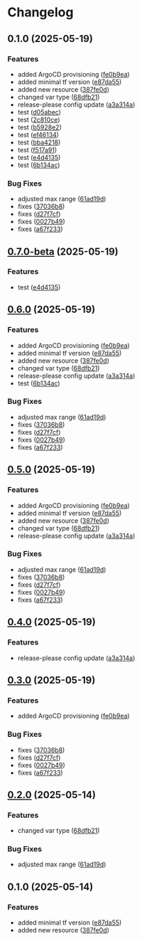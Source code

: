 # Changelog

## 0.1.0 (2025-05-19)


### Features

* added ArgoCD provisioning ([fe0b9ea](https://github.com/michalschott/release-please-test/commit/fe0b9eac55635f7227e10ec035b219eacaec7a76))
* added minimal tf version ([e87da55](https://github.com/michalschott/release-please-test/commit/e87da55432bd4a7ff0352c68f7617f287ecc98e9))
* added new resource ([387fe0d](https://github.com/michalschott/release-please-test/commit/387fe0d9af82b4cf8f316b16698374e693047d77))
* changed var type ([68dfb21](https://github.com/michalschott/release-please-test/commit/68dfb21289d20418b95a436fa9811dc22694606e))
* release-please config update ([a3a314a](https://github.com/michalschott/release-please-test/commit/a3a314abe190d32b1b8c02c6e26c9ddbc1535696))
* test ([d05abec](https://github.com/michalschott/release-please-test/commit/d05abece83fa56db1b4a1d565945d55f796d3fec))
* test ([2c810ce](https://github.com/michalschott/release-please-test/commit/2c810ce33297a0eb122e65b8ed4531d2c9d6618a))
* test ([b5928e2](https://github.com/michalschott/release-please-test/commit/b5928e2c6fe9c1f4b4f0c1fd65afd661b99921b6))
* test ([ef46134](https://github.com/michalschott/release-please-test/commit/ef46134f12704b28a937e1b4a86b5c81a0317eb0))
* test ([bba4218](https://github.com/michalschott/release-please-test/commit/bba42188a363f5ae9eed018006f7b9ad705ac097))
* test ([f517a91](https://github.com/michalschott/release-please-test/commit/f517a9197d0bc735a7cb4404ee6b7b66c6b98d89))
* test ([e4d4135](https://github.com/michalschott/release-please-test/commit/e4d4135775a5e4e9f097517762f82d617191d0fc))
* test ([6b134ac](https://github.com/michalschott/release-please-test/commit/6b134ac8eb1d6037ba1b92c30b6c1ab17a4474ec))


### Bug Fixes

* adjusted max range ([61ad19d](https://github.com/michalschott/release-please-test/commit/61ad19d59687d5f76e6320d9a2f0e65210c2513e))
* fixes ([37036b8](https://github.com/michalschott/release-please-test/commit/37036b82c03d570e665dbc8beefafda0e1a7d070))
* fixes ([d27f7cf](https://github.com/michalschott/release-please-test/commit/d27f7cf4e29ecf25a09633780e8ca91bf693837a))
* fixes ([0027b49](https://github.com/michalschott/release-please-test/commit/0027b49eebaa2e422002a66c1b3c2fcb9048043a))
* fixes ([a67f233](https://github.com/michalschott/release-please-test/commit/a67f2337cecba0eed96a32c84e05eeb18f5572e4))

## [0.7.0-beta](https://github.com/michalschott/release-please-test/compare/v0.6.0...v0.7.0-beta) (2025-05-19)


### Features

* test ([e4d4135](https://github.com/michalschott/release-please-test/commit/e4d4135775a5e4e9f097517762f82d617191d0fc))

## [0.6.0](https://github.com/michalschott/release-please-test/compare/v0.5.0...v0.6.0) (2025-05-19)


### Features

* added ArgoCD provisioning ([fe0b9ea](https://github.com/michalschott/release-please-test/commit/fe0b9eac55635f7227e10ec035b219eacaec7a76))
* added minimal tf version ([e87da55](https://github.com/michalschott/release-please-test/commit/e87da55432bd4a7ff0352c68f7617f287ecc98e9))
* added new resource ([387fe0d](https://github.com/michalschott/release-please-test/commit/387fe0d9af82b4cf8f316b16698374e693047d77))
* changed var type ([68dfb21](https://github.com/michalschott/release-please-test/commit/68dfb21289d20418b95a436fa9811dc22694606e))
* release-please config update ([a3a314a](https://github.com/michalschott/release-please-test/commit/a3a314abe190d32b1b8c02c6e26c9ddbc1535696))
* test ([6b134ac](https://github.com/michalschott/release-please-test/commit/6b134ac8eb1d6037ba1b92c30b6c1ab17a4474ec))


### Bug Fixes

* adjusted max range ([61ad19d](https://github.com/michalschott/release-please-test/commit/61ad19d59687d5f76e6320d9a2f0e65210c2513e))
* fixes ([37036b8](https://github.com/michalschott/release-please-test/commit/37036b82c03d570e665dbc8beefafda0e1a7d070))
* fixes ([d27f7cf](https://github.com/michalschott/release-please-test/commit/d27f7cf4e29ecf25a09633780e8ca91bf693837a))
* fixes ([0027b49](https://github.com/michalschott/release-please-test/commit/0027b49eebaa2e422002a66c1b3c2fcb9048043a))
* fixes ([a67f233](https://github.com/michalschott/release-please-test/commit/a67f2337cecba0eed96a32c84e05eeb18f5572e4))

## [0.5.0](https://github.com/michalschott/release-please-test/compare/v0.4.0...v0.5.0) (2025-05-19)


### Features

* added ArgoCD provisioning ([fe0b9ea](https://github.com/michalschott/release-please-test/commit/fe0b9eac55635f7227e10ec035b219eacaec7a76))
* added minimal tf version ([e87da55](https://github.com/michalschott/release-please-test/commit/e87da55432bd4a7ff0352c68f7617f287ecc98e9))
* added new resource ([387fe0d](https://github.com/michalschott/release-please-test/commit/387fe0d9af82b4cf8f316b16698374e693047d77))
* changed var type ([68dfb21](https://github.com/michalschott/release-please-test/commit/68dfb21289d20418b95a436fa9811dc22694606e))
* release-please config update ([a3a314a](https://github.com/michalschott/release-please-test/commit/a3a314abe190d32b1b8c02c6e26c9ddbc1535696))


### Bug Fixes

* adjusted max range ([61ad19d](https://github.com/michalschott/release-please-test/commit/61ad19d59687d5f76e6320d9a2f0e65210c2513e))
* fixes ([37036b8](https://github.com/michalschott/release-please-test/commit/37036b82c03d570e665dbc8beefafda0e1a7d070))
* fixes ([d27f7cf](https://github.com/michalschott/release-please-test/commit/d27f7cf4e29ecf25a09633780e8ca91bf693837a))
* fixes ([0027b49](https://github.com/michalschott/release-please-test/commit/0027b49eebaa2e422002a66c1b3c2fcb9048043a))
* fixes ([a67f233](https://github.com/michalschott/release-please-test/commit/a67f2337cecba0eed96a32c84e05eeb18f5572e4))

## [0.4.0](https://github.com/michalschott/release-please-test/compare/v0.3.0...v0.4.0) (2025-05-19)


### Features

* release-please config update ([a3a314a](https://github.com/michalschott/release-please-test/commit/a3a314abe190d32b1b8c02c6e26c9ddbc1535696))

## [0.3.0](https://github.com/michalschott/release-please-test/compare/v0.2.0...v0.3.0) (2025-05-19)


### Features

* added ArgoCD provisioning ([fe0b9ea](https://github.com/michalschott/release-please-test/commit/fe0b9eac55635f7227e10ec035b219eacaec7a76))


### Bug Fixes

* fixes ([37036b8](https://github.com/michalschott/release-please-test/commit/37036b82c03d570e665dbc8beefafda0e1a7d070))
* fixes ([d27f7cf](https://github.com/michalschott/release-please-test/commit/d27f7cf4e29ecf25a09633780e8ca91bf693837a))
* fixes ([0027b49](https://github.com/michalschott/release-please-test/commit/0027b49eebaa2e422002a66c1b3c2fcb9048043a))
* fixes ([a67f233](https://github.com/michalschott/release-please-test/commit/a67f2337cecba0eed96a32c84e05eeb18f5572e4))

## [0.2.0](https://github.com/michalschott/release-please-test/compare/v0.1.0...v0.2.0) (2025-05-14)


### Features

* changed var type ([68dfb21](https://github.com/michalschott/release-please-test/commit/68dfb21289d20418b95a436fa9811dc22694606e))


### Bug Fixes

* adjusted max range ([61ad19d](https://github.com/michalschott/release-please-test/commit/61ad19d59687d5f76e6320d9a2f0e65210c2513e))

## 0.1.0 (2025-05-14)


### Features

* added minimal tf version ([e87da55](https://github.com/michalschott/release-please-test/commit/e87da55432bd4a7ff0352c68f7617f287ecc98e9))
* added new resource ([387fe0d](https://github.com/michalschott/release-please-test/commit/387fe0d9af82b4cf8f316b16698374e693047d77))
